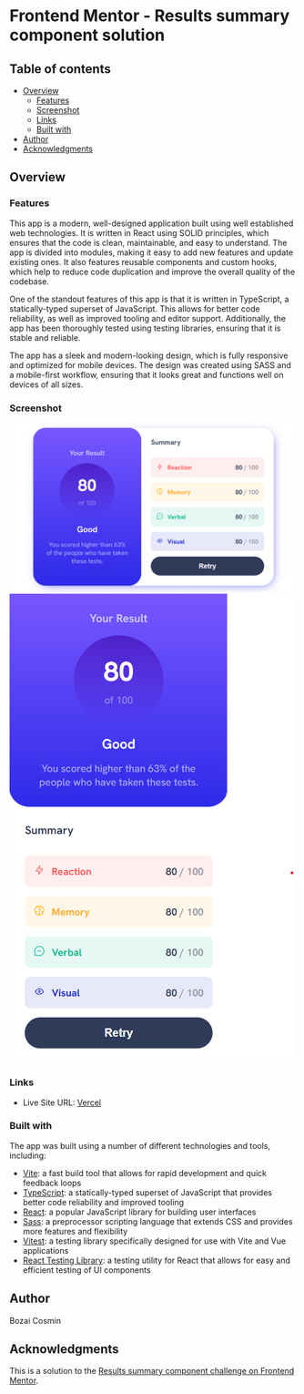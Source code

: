 # Frontend Mentor - Results summary component solution

## Table of contents

- [Overview](#overview)
  - [Features](#features)
  - [Screenshot](#screenshot)
  - [Links](#links)
  - [Built with](#built-with)
- [Author](#author)
- [Acknowledgments](#acknowledgments)

## Overview

### Features

This app is a modern, well-designed application built using well established web technologies. It is written in React using SOLID principles, which ensures that the code is clean, maintainable, and easy to understand. The app is divided into modules, making it easy to add new features and update existing ones. It also features reusable components and custom hooks, which help to reduce code duplication and improve the overall quality of the codebase.

One of the standout features of this app is that it is written in TypeScript, a statically-typed superset of JavaScript. This allows for better code reliability, as well as improved tooling and editor support. Additionally, the app has been thoroughly tested using testing libraries, ensuring that it is stable and reliable.

The app has a sleek and modern-looking design, which is fully responsive and optimized for mobile devices. The design was created using SASS and a mobile-first workflow, ensuring that it looks great and functions well on devices of all sizes.

### Screenshot
![](./public/lg-screen.png)
![](./public/sm-screen.png)

### Links

- Live Site URL: [Vercel](https://result-summary-component-three.vercel.app/)

### Built with

The app was built using a number of different technologies and tools, including:

- [Vite]("https://vitejs.dev/"): a fast build tool that allows for rapid development and quick feedback loops
- [TypeScript]("https://www.typescriptlang.org/"): a statically-typed superset of JavaScript that provides better code reliability and improved tooling
- [React]("https://react.dev/"): a popular JavaScript library for building user interfaces
- [Sass]("https://sass-lang.com/"): a preprocessor scripting language that extends CSS and provides more features and flexibility
- [Vitest]("https://vitest.dev/"): a testing library specifically designed for use with Vite and Vue applications
- [React Testing Library]("https://testing-library.com/"): a testing utility for React that allows for easy and efficient testing of UI components

## Author

Bozai Cosmin

## Acknowledgments

This is a solution to the [Results summary component challenge on Frontend Mentor](https://www.frontendmentor.io/challenges/results-summary-component-CE_K6s0maV).
